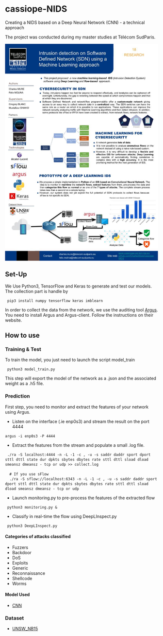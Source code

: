# cassiope-NIDS
Creating a NIDS based on a Deep Neural Network (CNN) - a technical approach

The project was conducted during my master studies at Télécom SudParis.

![Overview of the project](https://raw.githubusercontent.com/CharlesMure/cassiope-NIDS/master/Poster%20-%20Equipe%2018.jpg)

## Set-Up

We Use Python3, TensorFlow and Keras to generate and test our models. The collection part is handle by 

```
 pip3 install numpy tensorflow keras imblearn
```

In order to collect the data from the network, we use the auditing tool [Argus][Argus]. You need to install Argus and Argus-client.
Follow the instructions on their website.
 
 
## How to use

### Training & Test ###

To train the model, you just need to launch the script model_train

```
 python3 model_train.py
```

This step will export the model of the network as a .json and the associated weight as a .h5 file.

### Prediction ###

First step, you need to monitor and extract the features of your network using Argus.

* Listen on the interface (.ie enp0s3) and stream the result on the port 4444

```
argus -i enp0s3 -P 4444
```

* Extract the features from the stream and populate a small .log file.

```
 ./ra -S localhost:4444 -n -L -1 -c , -u -s saddr daddr sport dport sttl dttl state dur dpkts sbytes dbytes rate sttl dttl sload dload smeansz dmeansz - tcp or udp >> collect.log

  # If you use sFlow
  ./ra -S sflow://localhost:6343 -n -L -1 -c , -u -s saddr daddr sport dport sttl dttl state dur dpkts sbytes dbytes rate sttl dttl sload dload smeansz dmeansz - tcp or udp
```

 * Launch monitoring.py to pre-process the features of the extracted flow

```
 python3 monitoring.py &
```

* Classify in real-time the flow using DeepLInspect.py

```
 python3 DeepLInspect.py
```


#### Categories of attacks classified ####
* Fuzzers
* Backdoor 
* DoS
* Exploits
* Generic
* Reconnaissance
* Shellcode
* Worms


#### Model Used ####
* [CNN][Reference_model] 


### Dataset
* [UNSW_NB15][Dataset]



[Reference_model]: https://www.researchgate.net/publication/319717354_A_Few-shot_Deep_Learning_Approach_for_Improved_Intrusion_Detection
[Argus]: https://qosient.com/argus/
[Dataset]: https://www.unsw.adfa.edu.au/unsw-canberra-cyber/cybersecurity/ADFA-NB15-Datasets/
